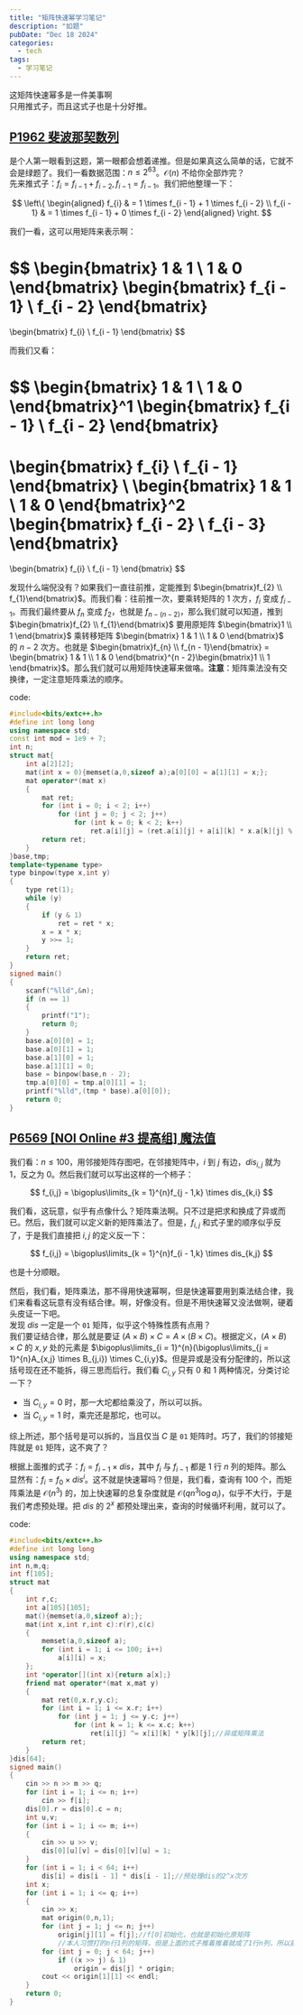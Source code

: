 ```yaml
---
title: "矩阵快速幂学习笔记"
description: "如题"
pubDate: "Dec 18 2024"
categories:
  - tech
tags:
  - 学习笔记
---
```


这矩阵快速幂多是一件美事啊\
只用推式子，而且这式子也是十分好推。

## [P1962 斐波那契数列](https://www.luogu.com.cn/problem/P1962)

是个人第一眼看到这题，第一眼都会想着递推。但是如果真这么简单的话，它就不会是绿题了。我们一看数据范围：$n \le 2^{63}$。$\mathcal{O}(n)$ 不给你全部炸完？\
先来推式子：$f_{i} = f_{i - 1} + f_{i - 2} , f_{i - 1} = f_{i - 1}$。我们把他整理一下：

$$
\left\{
 \begin{aligned}
 f_{i} & = 1 \times f_{i - 1} + 1 \times f_{i - 2} \\
 f_{i - 1} & = 1 \times f_{i - 1} + 0 \times f_{i - 2}
 \end{aligned}
\right.
$$

我们一看，这可以用矩阵来表示啊：

$$
\begin{bmatrix}
1 & 1 \\
1 & 0
\end{bmatrix}
\begin{bmatrix}
f_{i - 1} \\
f_{i - 2}
\end{bmatrix}
=
\begin{bmatrix}
f_{i} \\
f_{i - 1}
\end{bmatrix}
$$

而我们又看：

$$
\begin{bmatrix}
1 & 1 \\
1 & 0
\end{bmatrix}^1
\begin{bmatrix}
f_{i - 1} \\
f_{i - 2}
\end{bmatrix}
=
\begin{bmatrix}
f_{i} \\
f_{i - 1}
\end{bmatrix}
\\
\begin{bmatrix}
1 & 1 \\
1 & 0
\end{bmatrix}^2
\begin{bmatrix}
f_{i - 2} \\
f_{i - 3}
\end{bmatrix}
=
\begin{bmatrix}
f_{i} \\
f_{i - 1}
\end{bmatrix}
$$

发现什么端倪没有？如果我们一直往前推，定能推到 $\begin{bmatrix}f_{2} \\ f_{1}\end{bmatrix}$。而我们看：往前推一次，要乘转矩阵的 $1$ 次方，$f_{i}$ 变成 $f_{i - 1}$。而我们最终要从 $f_{n}$ 变成 $f_{2}$，也就是 $f_{n - (n - 2)}$，那么我们就可以知道，推到 $\begin{bmatrix}f_{2} \\ f_{1}\end{bmatrix}$ 要用原矩阵 $\begin{bmatrix}1 \\ 1 \end{bmatrix}$ 乘转移矩阵 $\begin{bmatrix} 1 & 1 \\ 1 & 0 \end{bmatrix}$ 的 $n - 2$ 次方。也就是 $\begin{bmatrix}f_{n} \\ f_{n - 1}\end{bmatrix} = \begin{bmatrix} 1 & 1 \\ 1 & 0 \end{bmatrix}^{n - 2}\begin{bmatrix}1 \\ 1 \end{bmatrix}$。那么我们就可以用矩阵快速幂来做咯。**注意**：矩阵乘法没有交换律，一定注意矩阵乘法的顺序。

code:

```cpp
#include<bits/extc++.h>
#define int long long
using namespace std;
const int mod = 1e9 + 7;
int n;
struct mat{
    int a[2][2];
    mat(int x = 0){memset(a,0,sizeof a);a[0][0] = a[1][1] = x;};
    mat operator*(mat x)
    {
        mat ret;
        for (int i = 0; i < 2; i++)
            for (int j = 0; j < 2; j++)
                for (int k = 0; k < 2; k++)
                    ret.a[i][j] = (ret.a[i][j] + a[i][k] * x.a[k][j] % mod) % mod;
        return ret;
    }
}base,tmp;
template<typename type>
type binpow(type x,int y)
{
    type ret(1);
    while (y)
    {
        if (y & 1)
            ret = ret * x;
        x = x * x;
        y >>= 1;
    }
    return ret;
}
signed main()
{
    scanf("%lld",&n);
    if (n == 1)
    {
        printf("1");
        return 0;
    }
    base.a[0][0] = 1;
    base.a[0][1] = 1;
    base.a[1][0] = 1;
    base.a[1][1] = 0;
    base = binpow(base,n - 2);
    tmp.a[0][0] = tmp.a[0][1] = 1;
    printf("%lld",(tmp * base).a[0][0]);
    return 0;
}
```

## [P6569 \[NOI Online #3 提高组\] 魔法值](https://www.luogu.com.cn/problem/P6569)

我们看：$n \le 100$，用邻接矩阵存图吧，在邻接矩阵中，$i$ 到 $j$ 有边，$dis_{i,j}$ 就为 $1$，反之为 $0$。然后我们就可以写出这样的一个柿子：

$$
f_{i,j} = \bigoplus\limits_{k = 1}^{n}f_{j - 1,k} \times dis_{k,i}
$$

我们看，这玩意，似乎有点像什么？矩阵乘法啊。只不过是把求和换成了异或而已。然后，我们就可以定义新的矩阵乘法了。但是，$f_{i,j}$ 和式子里的顺序似乎反了，于是我们直接把 $i,j$ 的定义反一下：

$$
f_{i,j} = \bigoplus\limits_{k = 1}^{n}f_{i - 1,k} \times dis_{k,j}
$$

也是十分顺眼。

然后，我们看，矩阵乘法，那不得用快速幂啊，但是快速幂要用到乘法结合律，我们来看看这玩意有没有结合律。啊，好像没有。但是不用快速幂又没法做啊，硬着头皮证一下吧。\
发现 $dis$ 一定是一个 `01` 矩阵，似乎这个特殊性质有点用？\
我们要证结合律，那么就是要证 $(A \times B) \times C = A \times (B \times C)$。根据定义，$(A \times B) \times C$ 的 $x,y$ 处的元素是 $\bigoplus\limits_{i = 1}^{n}(\bigoplus\limits_{j = 1}^{n}A_{x,j} \times B_{j,i}) \times C_{i,y}$。但是异或是没有分配律的，所以这括号现在还不能拆，得三思而后行。我们看 $C_{i,y}$ 只有 $0$ 和 $1$ 两种情况，分类讨论一下？

- 当 $C_{i,y} = 0$ 时，那一大坨都给乘没了，所以可以拆。
- 当 $C_{i,y} = 1$ 时，乘完还是那坨，也可以。

综上所述，那个括号是可以拆的，当且仅当 $C$ 是 `01` 矩阵时。巧了，我们的邻接矩阵就是 `01` 矩阵，这不爽了？

根据上面推的式子：$f_{i} = f_{i - 1} \times dis$，其中 $f_{i}$ 与 $f_{i - 1}$ 都是 $1$ 行 $n$ 列的矩阵。那么显然有：$f_{i} = f_{0} \times dis^{i}$。这不就是快速幂吗？但是，我们看，查询有 $100$ 个，而矩阵乘法是 $\mathcal{O}(n^3)$ 的，加上快速幂的总复杂度就是 $\mathcal{O}(qn^3\log a_i)$，似乎不大行，于是我们考虑预处理。把 $dis$ 的 $2^{x}$ 都预处理出来，查询的时候循坏利用，就可以了。

code:

```cpp
#include<bits/extc++.h>
#define int long long
using namespace std;
int n,m,q;
int f[105];
struct mat
{
    int r,c;
    int a[105][105];
    mat(){memset(a,0,sizeof a);};
    mat(int x,int r,int c):r(r),c(c)
    {
        memset(a,0,sizeof a);
        for (int i = 1; i <= 100; i++)
            a[i][i] = x;
    };
    int *operator[](int x){return a[x];}
    friend mat operator*(mat x,mat y)
    {
        mat ret(0,x.r,y.c);
        for (int i = 1; i <= x.r; i++)
            for (int j = 1; j <= y.c; j++)
                for (int k = 1; k <= x.c; k++)
                    ret[i][j] ^= x[i][k] * y[k][j];//异或矩阵乘法
        return ret;
    }
}dis[64];
signed main()
{
    cin >> n >> m >> q;
    for (int i = 1; i <= n; i++)
        cin >> f[i];
    dis[0].r = dis[0].c = n;
    int u,v;
    for (int i = 1; i <= m; i++)
    {
        cin >> u >> v;
        dis[0][u][v] = dis[0][v][u] = 1;
    }
    for (int i = 1; i < 64; i++)
        dis[i] = dis[i - 1] * dis[i - 1];//预处理dis的2^x次方
    int x;
    for (int i = 1; i <= q; i++)
    {
        cin >> x;
        mat origin(0,n,1);
        for (int j = 1; j <= n; j++)
            origin[j][1] = f[j];//f[0]初始化，也就是初始化原矩阵
            //本人习惯打的n行1列的矩阵，但是上面的式子推着推着就成了1行n列，所以就有区别
        for (int j = 0; j < 64; j++)
            if ((x >> j) & 1)
                origin = dis[j] * origin;
        cout << origin[1][1] << endl;
    }
    return 0;
}
```

